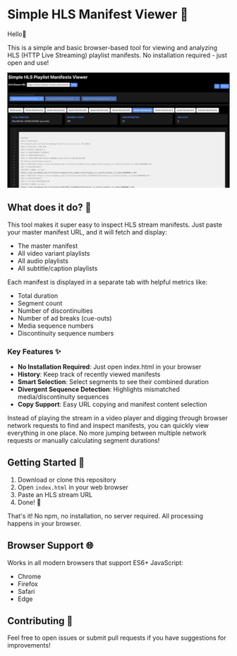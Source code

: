 # Simple HLS Manifest Viewer 👀

Hello👋

This is a simple and basic browser-based tool for viewing and analyzing HLS (HTTP Live Streaming) playlist manifests. No installation required - just open and use!

![alt text](image-1.png)

## What does it do? 🤔

This tool makes it super easy to inspect HLS stream manifests. Just paste your master manifest URL, and it will fetch and display:
- The master manifest
- All video variant playlists
- All audio playlists
- All subtitle/caption playlists

Each manifest is displayed in a separate tab with helpful metrics like:
- Total duration
- Segment count
- Number of discontinuities
- Number of ad breaks (cue-outs)
- Media sequence numbers
- Discontinuity sequence numbers

### Key Features ✨

- **No Installation Required**: Just open index.html in your browser
- **History**: Keep track of recently viewed manifests
- **Smart Selection**: Select segments to see their combined duration
- **Divergent Sequence Detection**: Highlights mismatched media/discontinuity sequences
- **Copy Support**: Easy URL copying and manifest content selection

Instead of playing the stream in a video player and digging through browser network requests to find and inspect manifests, you can quickly view everything in one place. No more jumping between multiple network requests or manually calculating segment durations!

## Getting Started 🚀

1. Download or clone this repository
2. Open `index.html` in your web browser
3. Paste an HLS stream URL
4. Done! 🎉

That's it! No npm, no installation, no server required. All processing happens in your browser.

## Browser Support 🌐

Works in all modern browsers that support ES6+ JavaScript:
- Chrome
- Firefox
- Safari
- Edge

## Contributing 🤝

Feel free to open issues or submit pull requests if you have suggestions for improvements!